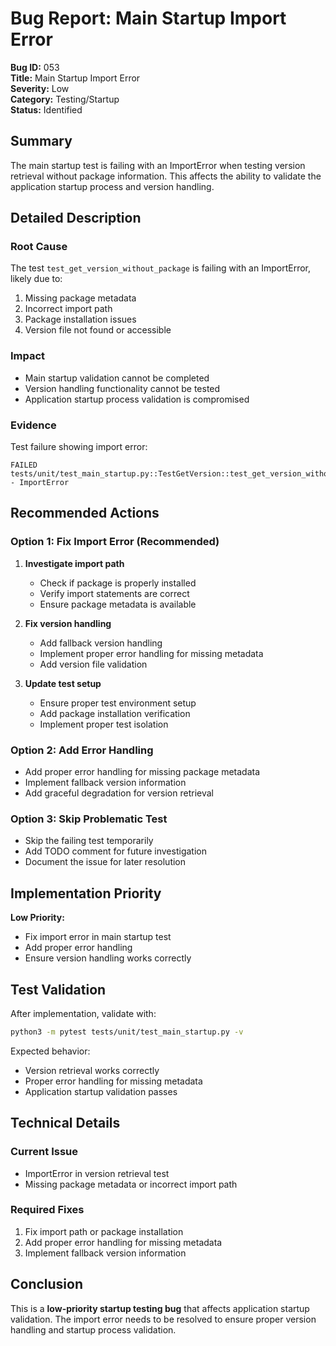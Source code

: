 # Bug Report: Main Startup Import Error

**Bug ID:** 053  
**Title:** Main Startup Import Error  
**Severity:** Low  
**Category:** Testing/Startup  
**Status:** Identified  

## Summary

The main startup test is failing with an ImportError when testing version retrieval without package information. This affects the ability to validate the application startup process and version handling.

## Detailed Description

### Root Cause
The test `test_get_version_without_package` is failing with an ImportError, likely due to:
1. Missing package metadata
2. Incorrect import path
3. Package installation issues
4. Version file not found or accessible

### Impact
- Main startup validation cannot be completed
- Version handling functionality cannot be tested
- Application startup process validation is compromised

### Evidence
Test failure showing import error:
```
FAILED tests/unit/test_main_startup.py::TestGetVersion::test_get_version_without_package - ImportError
```

## Recommended Actions

### Option 1: Fix Import Error (Recommended)
1. **Investigate import path**
   - Check if package is properly installed
   - Verify import statements are correct
   - Ensure package metadata is available

2. **Fix version handling**
   - Add fallback version handling
   - Implement proper error handling for missing metadata
   - Add version file validation

3. **Update test setup**
   - Ensure proper test environment setup
   - Add package installation verification
   - Implement proper test isolation

### Option 2: Add Error Handling
- Add proper error handling for missing package metadata
- Implement fallback version information
- Add graceful degradation for version retrieval

### Option 3: Skip Problematic Test
- Skip the failing test temporarily
- Add TODO comment for future investigation
- Document the issue for later resolution

## Implementation Priority

**Low Priority:**
- Fix import error in main startup test
- Add proper error handling
- Ensure version handling works correctly

## Test Validation

After implementation, validate with:
```bash
python3 -m pytest tests/unit/test_main_startup.py -v
```

Expected behavior:
- Version retrieval works correctly
- Proper error handling for missing metadata
- Application startup validation passes

## Technical Details

### Current Issue
- ImportError in version retrieval test
- Missing package metadata or incorrect import path

### Required Fixes
1. Fix import path or package installation
2. Add proper error handling for missing metadata
3. Implement fallback version information

## Conclusion

This is a **low-priority startup testing bug** that affects application startup validation. The import error needs to be resolved to ensure proper version handling and startup process validation.
